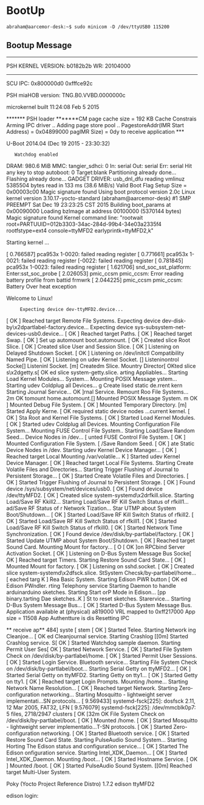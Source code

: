 BootUp
==

    abraham@aarcemor-desk:~$ sudo minicom -D /dev/ttyUSB0 115200

## Bootup Message

******************************
PSH KERNEL VERSION: b0182b2b
                WR: 20104000
******************************

SCU IPC: 0x800000d0  0xfffce92c

PSH miaHOB version: TNG.B0.VVBD.0000000c

microkernel built 11:24:08 Feb  5 2015

******* PSH loader *******CM page cache size = 192 KB 
Cache Constrais
Arming IPC driver ..
Adding page store pool ..
PagestoreAddr(IMR Start Address) = 0x04899000
pagIMR Size)          = 0dy to receive application *** 


U-Boot 2014.04 (Dec 19 2015 - 23:30:32)

       Watchdog enabled
DRAM:  980.6 MiB
MMC:   tangier_sdhci: 0
In:    serial
Out:   serial
Err:   serial
Hit any key to stop autoboot:  0 
Target:blank
Partitioning already done...
Flashing already done...
GADGET DRIVER: usb_dnl_dfu
reading vmlinuz
5385504 bytes read in 133 ms (38.6 MiB/s)
Valid Boot Flag
Setup Size = 0x00003c00
Magic signature found
Using boot protocol version 2.0c
Linux kernel version 3.10.17-yocto-standard (abraham@aarcemor-desk) #1 SMP PREEMPT Sat Dec 19 23:23:25 CST 2015
Building boot_params at 0x00090000
Loading bzImage at address 00100000 (5370144 bytes)
Magic signature found
Kernel command line: "rootwait root=PARTUUID=012b3303-34ac-284d-99b4-34e03a2335f4 rootfstype=ext4 console=ttyMFD2 earlyprintk=ttyMFD2,k"

Starting kernel ...

[    0.766587] pca953x 1-0020: failed reading register
[    0.771661] pca953x 1-0021: failed reading register
[-0022: failed reading register
[    0.781845] pca953x 1-0023: failed reading register
[    1.621706] snd_soc_sst_platform: Enter:sst_soc_probe
[    2.026053] pmic_ccsm pmic_ccsm: Error reading battery profile from battid frmwrk
[    2.044225] pmic_ccsm pmic_ccsm: Battery Over heat exception

Welcome to Linux!

         Expecting device dev-ttyMFD2.device...
[  OK  ] Reached target Remote File Systems.
         Expecting device dev-disk-by\x2dpartlabel-factory.device...
         Expecting device sys-subsystem-net-devices-usb0.device...
[  OK  ] Reached target Paths.
[  OK  ] Reached target Swap.
[  OK  ] Set up automount boot.automount.
[  OK  ] Created slice Root Slice.
[  OK  ] Created slice User and Session Slice.
[  OK  ] Listening on Delayed Shutdown Socket.
[  OK  ] Listening on /dev/initctl Compatibility Named Pipe.
[  OK  ] Listening on udev Kernel Socket.
[] Listeninontrol Socke[] Listeninl Socket.
[m] Createdm Slice.
       Mountry Director[  OKted slice s\x2dgetty.s[  OK ed slice system-getty.slice.
arting Appliables...
         Starting Load Kernel Modules...
      System...
         Mounting POSIX Message ystem...
         Starting udev Coldplug all Devices...
     g Create lised static de.rrent kern         Starting Journal Service...
  OK  ]rnal Service.
      Remount Roo File Systems...
2m  OK  tomount home.automount.[] Mounted POSIX Message System.
m  OK  ] Mounted Debug File System.
[  OK  ] Mounted Temporary Directory.
[m] Started Apply Kerne.
[  OK   required static device nodes ...current kernel.
[  OK  ] Sta Root and Kernel File Systems.
[  OK  ] Started Load Kernel Modules.
[  OK  ] Started udev Coldplug all Devices.
         Mounting Configuration File System...
         Mounting FUSE Control File System..     Starting Load/Save Random Seed...
         Device Nodes in /dev...
[  unted FUSE Control File System.
[  OK  ] Mounted Configuration File System.
[ /Save Random Seed.
[  OK  ] ate Static Device Nodes in /dev.
         Starting udev Kernel Device Manager...
[  OK  ] Reached target Local         Mounting /var/volatile...
K  ] Started udev Kernel Device Manager.
[  OK  ] Reached target Local File Systems.
         Starting Create Volatile Files and Directories...
         Starting Trigger Flushing of Journal to Persistent Storage...
[  OK  ] Started Create Volatile Files and Directories.
[  OK  ] Started Trigger Flushing of Journal to Persistent Storage.
[  OK  ] Found device /sys/subsystem/net/devices/usb0.
[  OK  ] Found device /dev/ttyMFD2.
[  OK  ] Created slice system-systemd\x2drfkill.slice.
         Starting Load/Save RF Kkill2...
         Starting Load/Save RF Kill Switch Status of rfkill1...
        ad/Save RF Status of r      Network Tization...
         Star UTMP about System Boot/Shutdown...
[  OK  ] Started Load/Save RF Kill Switch Status of rfkill2.
[  OK  ] Started Load/Save RF Kill Switch Status of rfkill1.
[  OK  ] Started Load/Save RF Kill Switch Status of rfkill0.
[  OK  ] Started Network Time Synchronization.
[  OK  ] Found device /dev/disk/by-partlabel/factory.
[  OK  ] Started Update UTMP about System Boot/Shutdown.
[  OK  ] Reached target Sound Card.
         Mounting Mount for factory...
[  O
[  OK  ]on RPCbind Server Activation Socket.
[  OK  ] Listening on D-Bus System Message Bus Socke[  OK  ] Reached target Timers.
         Starting Restore Sound Card State...
[  OK  ] Mounted Mount for factory.
[  OK  ] Listening on sshd.socket.
[  OK  ] Created slice system-systemd\x2dfsck.slice.
         StSystem Checsk/by-partlabel/home...[ eached targ
                                                          K  ] Rea Basic System.
       Starting Edison PWR button [  OK  ed Edison PWndler.
rting Telephony service   Starting Daemon to handle arduinarduino sketches.
         Starting Start orP Mode in Edison...
[pp binary.tarting Dae sketches..K  ] St to reset sketches.
         Starervice...
         Starting D-Bus System Message Bus...
[  OK  ] Started D-Bus System Message Bus.
Application available at (physical) a819000
        VRL mapped to 0xff217000
        App size = 11508 App Authentture is dis Resetting IPC

** receive ap** 
484] syste
[    stem
[  OK  ] Started Telee.
     Starting Network   ing Cleanjoe...
[  OK  ed Cleanjournal service.
         Starting Crashlog [[0m] Started Crashlog service.
         S[  OK  ] Started Watchdog sample daemon.
         Starting Permit User Ses[  OK  ] Started Network Service.
[  OK  ] Started File System Check on /dev/disk/by-partlabel/home.
[  OK  ] Started Permit User Sessions.
[  OK  ] Started Login Service.
 Bluetooth service...
         Starting File System Check on /dev/disk/by-partlabel/boot...
         Starting Serial Getty on ttyMFD2...
[  OK  ] Started Serial Getty on ttyMFD2.
         Starting Getty on tty1...
[  OK  ] Started Getty on tty1.
[  OK  ] Reached target Login Prompts.
         Mounting /home...
         Starting Network Name Resolution...
[  OK  ] Reached target Network.
         Starting Zero-configuration networking...
         Starting Mosquitto - lightweight server implementati...SN protocols...
[    9.569433] systemd-fsck[225]: dosfsck 2.11, 12 Mar 2005, FAT32, LFN
[    9.576079] systemd-fsck[225]: /dev/mmcblk0p7: 5 files, 2718/2947 clusters
[  OK  [32m  OK  File System Check on /dev/disk/by-partlabel/boot.
[  OK  ] Mounted /home.
[  OK  ] Started Mosquitto - lightweight server implementatio...T-SN protocols.
[  OK  ] Started Zero-configuration networking.
[  OK  ] Started Bluetooth service.
[  OK  ] Started Restore Sound Card State.
         Starting PulseAudio Sound System...
 Starting Horting The Edison status and configuration service...
[  OK  ] Started The Edison onfiguration service.
         Starting Intel_XDK_Daemon...
[  OK  ] Started Intel_XDK_Daemon.
         Mounting /boot...
[  OK  ] Started Hostname Service.
[  OK  ] Mounted /boot.
[  OK  ] Started PulseAudio Sound System.
[[0m] Reached target Multi-User System.

Poky (Yocto Project Reference Distro) 1.7.2 edison ttyMFD2

edison login: 

